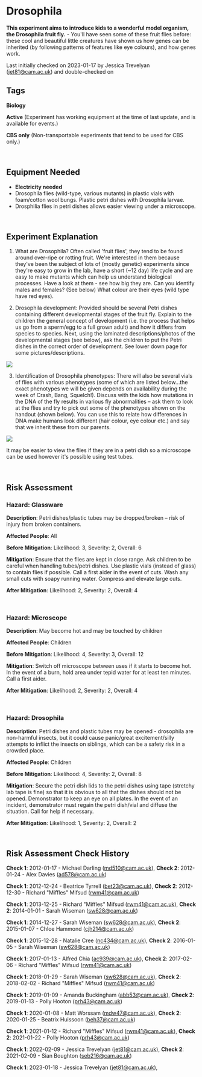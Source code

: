 # Drosophila

**This experiment aims to introduce kids to a wonderful model organism, the Drosophila fruit fly.** - You'll have seen some of these fruit flies before: these cool and beautiful little creatures have shown us how genes can be inherited (by following patterns of features like eye colours), and how genes work.

Last initially checked on 2023-01-17 by Jessica Trevelyan (jet81@cam.ac.uk) and double-checked on 

## Tags
<!--- Start Tags (DO NOT REMOVE THIS COMMENT) --->

**Biology**

**Active** (Experiment has working equipment at the time of last update, and is available for events.)

**CBS only** (Non-transportable experiments that tend to be used for CBS only.)
<!--- End Tags (DO NOT REMOVE THIS COMMENT) --->

<br/>

## Equipment Needed 
- **Electricity needed**
- Drosophila flies (wild-type, various mutants) in plastic vials with foam/cotton wool bungs.  Plastic petri dishes with Drosophila larvae.
- Drosphilia flies in petri dishes allows easier viewing under a microscope.

<br/>

## Experiment Explanation 

1) What are Drosophila? Often called 'fruit flies', they tend to be found around over-ripe or rotting fruit. We're interested in them because they've been the subject of lots of (mostly genetic) experiments since they're easy to grow in the lab, have a short (~12 day) life cycle and are easy to make mutants which can help us understand biological processes. Have a look at them - see how big they are. Can you identify males and females? (See below) What colour are their eyes (wild type have red eyes).

2) Drosophila development: Provided should be several Petri dishes containing different developmental stages of the fruit fly. Explain to the children the general concept of development (i.e. the process that helps us go from a sperm/egg to a full grown adult) and how it differs from species to species. Next, using the laminated descriptions/photos of the developmental stages (see below), ask the children to put the Petri dishes in the correct order of development. See lower down page for some pictures/descriptions.

![](/sites/default/files/drosophila1.jpg)

3) Identification of Drosophila phenotypes: There will also be several vials of flies with various phenotypes (some of which are listed below…the exact phenotypes we will be given depends on availability during the week of Crash, Bang, Squelch!). Discuss with the kids how mutations in the DNA of the fly results in various fly abnormalities – ask them to look at the flies and try to pick out some of the phenotypes shown on the handout (shown below). You can use this to relate how differences in DNA make humans look different (hair colour, eye colour etc.) and say that we inherit these from our parents.

![](/sites/default/files/drosophila2.png)

It may be easier to view the flies if they are in a petri dish so a microscope can be used however it's possible using test tubes.

<br/>

## Risk Assessment

### **Hazard**: Glassware

**Description**: Petri dishes/plastic tubes may be dropped/broken – risk of injury from broken containers.

**Affected People**: All

**Before Mitigation**: Likelihood: 3, Severity: 2, Overall: 6

**Mitigation**: Ensure that the flies are kept in close range. Ask children to be careful when handling tubes/petri dishes. Use plastic vials (instead of glass) to contain flies if possible.
Call a first aider in the event of cuts. Wash any small cuts with soapy running water. Compress and elevate large cuts.

**After Mitigation**: Likelihood: 2, Severity: 2, Overall: 4

<br/>

### **Hazard**: Microscope

**Description**: May become hot and may be touched by children

**Affected People**: Children

**Before Mitigation**: Likelihood: 4, Severity: 3, Overall: 12

**Mitigation**: Switch off microscope between uses if it starts to become hot. In the event of a burn, hold area under tepid water for at least ten minutes. Call a first aider.

**After Mitigation**: Likelihood: 2, Severity: 2, Overall: 4

<br/>

### **Hazard**: Drosophila

**Description**: Petri dishes and plastic tubes may be opened - drosophila are non-harmful insects, but it could cause panic/great excitement/silly attempts to inflict the insects on siblings, which can be a safety risk in a crowded place.

**Affected People**: Children

**Before Mitigation**: Likelihood: 4, Severity: 2, Overall: 8

**Mitigation**: Secure the petri dish lids to the petri dishes using tape (stretchy lab tape is fine) so that it is obvious to all that the dishes should not be opened. Demonstrator to keep an eye on all plates.
In the event of an incident, demonstrator must regain the petri dish/vial and diffuse the situation. Call for help if necessary.

**After Mitigation**: Likelihood: 1, Severity: 2, Overall: 2

<br/>

## Risk Assessment Check History 

**Check 1**: 2012-01-17 - Michael Darling (md510@cam.ac.uk), **Check 2**: 2012-01-24 - Alex Davies (ad578@cam.ac.uk)

**Check 1**: 2012-12-24 - Beatrice Tyrrell (bet23@cam.ac.uk), **Check 2**: 2012-12-30 - Richard "Miffles" Mifsud (rwm41@cam.ac.uk)

**Check 1**: 2013-12-25 - Richard "Miffles" Mifsud (rwm41@cam.ac.uk), **Check 2**: 2014-01-01 - Sarah Wiseman (sw628@cam.ac.uk)

**Check 1**: 2014-12-27 - Sarah Wiseman (sw628@cam.ac.uk), **Check 2**: 2015-01-07 - Chloe Hammond (cjh214@cam.ac.uk)

**Check 1**: 2015-12-28 - Natalie Cree (nc434@cam.ac.uk), **Check 2**: 2016-01-05 - Sarah Wiseman (sw628@cam.ac.uk)

**Check 1**: 2017-01-13 - Alfred Chia (ac939@cam.ac.uk), **Check 2**: 2017-02-06 - Richard "Miffles" Mifsud (rwm41@cam.ac.uk)

**Check 1**: 2018-01-29 - Sarah Wiseman (sw628@cam.ac.uk), **Check 2**: 2018-02-02 - Richard "Miffles" Mifsud (rwm41@cam.ac.uk)

**Check 1**: 2019-01-09 - Amanda Buckingham (abb53@cam.ac.uk), **Check 2**: 2019-01-13 - Polly Hooton (prh43@cam.ac.uk)

**Check 1**: 2020-01-08 - Matt Worssam (mdw47@cam.ac.uk), **Check 2**: 2020-01-25 - Beatrix Huissoon (beh37@cam.ac.uk)

**Check 1**: 2021-01-12 - Richard "Miffles" Mifsud (rwm41@cam.ac.uk), **Check 2**: 2021-01-22 - Polly Hooton (prh43@cam.ac.uk)

**Check 1**: 2022-02-09 - Jessica Trevelyan (jet81@cam.ac.uk), **Check 2**: 2021-02-09 - Sian Boughton (seb216@cam.ac.uk)

**Check 1**: 2023-01-18 - Jessica Trevelyan (jet81@cam.ac.uk), 
